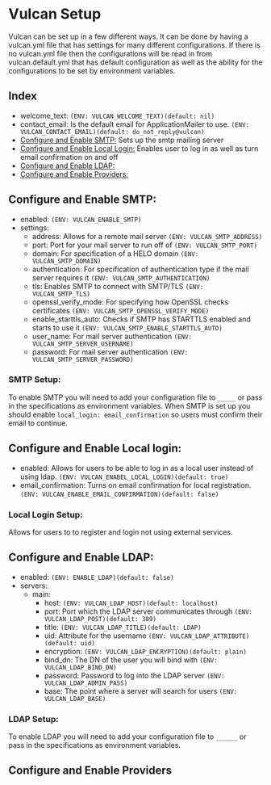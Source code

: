# Vulcan Setup

Vulcan can be set up in a few different ways. It can be done by having a vulcan.yml file that has settings for many different configurations. If there is no vulcan.yml file then the configurations will be read in from vulcan.default.yml that has default configuration as well as the ability for the configurations to be set by environment variables.

## Index

* welcome_text: `(ENV: VULCAN_WELCOME_TEXT)(default: nil)`
* contact_email: Is the default email for ApplicationMailer to use. `(ENV: VULCAN_CONTACT_EMAIL)(default: do_not_reply@vulcan)`
* [Configure and Enable SMTP:](#configure-and-enable-smtp) Sets up the smtp mailing server
* [Configure and Enable Local Login:](#configure-and-enable-local-login) Enables user to log in as well as turn email confirmation on and off 
* [Configure and Enable LDAP:](#configure-and-enable-ldap)
* [Configure and Enable Providers:](#configure-and-enable-providers)

## Configure and Enable SMTP:
* enabled: `(ENV: VULCAN_ENABLE_SMTP)`
* settings:
    * address: Allows for a remote mail server `(ENV: VULCAN_SMTP_ADDRESS)`
    * port: Port for your mail server to run off of `(ENV: VULCAN_SMTP_PORT)`
    * domain: For specification of a HELO domain `(ENV: VULCAN_SMTP_DOMAIN)`
    * authentication: For specification of authentication type if the mail server requires it `(ENV: VULCAN_SMTP_AUTHENTICATION)`
    * tls: Enables SMTP to connect with SMTP/TLS `(ENV: VULCAN_SMTP_TLS)`
    * openssl_verify_mode: For specifying how OpenSSL checks certificates `(ENV: VULCAN_SMTP_OPENSSL_VERIFY_MODE)`
    * enable_starttls_auto: Checks if SMTP has STARTTLS enabled and starts to use it `(ENV: VULCAN_SMTP_ENABLE_STARTTLS_AUTO)`
    * user_name: For mail server authentication `(ENV: VULCAN_SMTP_SERVER_USERNAME)`
    * password: For mail server authentication `(ENV: VULCAN_SMTP_SERVER_PASSWORD)`

### SMTP Setup:
To enable SMTP you will need to add your configuration file to `_____` or pass in the specifications as environment variables. When SMTP is set up you should enable `local_login: email_confirmation` so users must confirm their email to continue.


## Configure and Enable Local login:
* enabled: Allows for users to be able to log in as a local user instead of using ldap. `(ENV: VULCAN_ENABEL_LOCAL_LOGIN)(default: true)`
* email_confirmation: Turns on email confirmation for local registration. `(ENV: VULCAN_ENABLE_EMAIL_CONFIRMATION)(default: false)`

### Local Login Setup:
Allows for users to to register and login not using external services.


## Configure and Enable LDAP:
* enabled: `(ENV: ENABLE_LDAP)(default: false)` 
* servers:
    * main:
        * host: `(ENV: VULCAN_LDAP_HOST)(default: localhost)`
        * port: Port which the LDAP server communicates through `(ENV: VULCAN_LDAP_POST)(default: 389)`
        * title: `(ENV: VULCAN_LDAP_TITLE)(default: LDAP)`
        * uid: Attribute for the username `(ENV: VULCAN_LDAP_ATTRIBUTE)(default: uid)`
        * encryption: `(ENV: VULCAN_LDAP_ENCRYPTION)(default: plain)`
        * bind_dn: The DN of the user you will bind with `(ENV: VULCAN_LDAP_BIND_DN)`
        * password: Password to log into the LDAP server `(ENV: VULCAN_LDAP_ADMIN_PASS)`
        * base: The point where a server will search for users `(ENV: VULCAN_LDAP_BASE)`

### LDAP Setup:
To enable LDAP you will need to add your configuration file to `______` or pass in the specifications as environment variables. 


## Configure and Enable Providers

